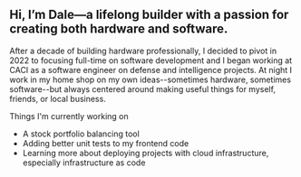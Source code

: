 ## Hi, I’m Dale—a lifelong builder with a passion for creating both hardware and software.

After a decade of building hardware professionally, I decided to pivot in 2022 to focusing full-time on software development and I began working at CACI as a software engineer on defense and intelligence projects. At night I work in my home shop on my own ideas--sometimes hardware, sometimes software--but always centered around making useful things for myself, friends, or local business.

Things I'm currently working on
- A stock portfolio balancing tool
- Adding better unit tests to my frontend code
- Learning more about deploying projects with cloud infrastructure, especially infrastructure as code
